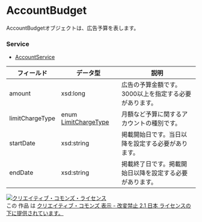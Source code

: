 # AccountBudget
AccountBudgetオブジェクトは、広告予算を表します。
### Service
+ [AccountService](../services/AccountService.md)

| フィールド | データ型 | 説明 | 
|---|---|---|
| amount| xsd:long| 広告の予算金額です。3000以上を指定する必要があります。 |
| limitChargeType| enum <a href="../data/LimitChargeType.md">LimitChargeType</a>| 月額など予算に関するアカウントの種別です。 |
| startDate| xsd:string| 掲載開始日です。当日以降を設定する必要があります。 |
| endDate| xsd:string| 掲載終了日です。掲載開始日以降を設定する必要があります。 |

<a rel="license" href="http://creativecommons.org/licenses/by-nd/2.1/jp/"><img alt="クリエイティブ・コモンズ・ライセンス" style="border-width:0" src="https://i.creativecommons.org/l/by-nd/2.1/jp/88x31.png" /></a><br />この 作品 は <a rel="license" href="http://creativecommons.org/licenses/by-nd/2.1/jp/">クリエイティブ・コモンズ 表示 - 改変禁止 2.1 日本 ライセンスの下に提供されています。</a>
